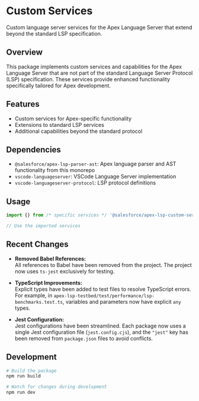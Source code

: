 # Custom Services

Custom language server services for the Apex Language Server that extend beyond the standard LSP specification.

## Overview

This package implements custom services and capabilities for the Apex Language Server that are not part of the standard Language Server Protocol (LSP) specification. These services provide enhanced functionality specifically tailored for Apex development.

## Features

- Custom services for Apex-specific functionality
- Extensions to standard LSP services
- Additional capabilities beyond the standard protocol

## Dependencies

- `@salesforce/apex-lsp-parser-ast`: Apex language parser and AST functionality from this monorepo
- `vscode-languageserver`: VSCode Language Server implementation
- `vscode-languageserver-protocol`: LSP protocol definitions

## Usage

```typescript
import {} from /* specific services */ '@salesforce/apex-lsp-custom-services';

// Use the imported services
```

## Recent Changes

- **Removed Babel References:**  
  All references to Babel have been removed from the project. The project now uses `ts-jest` exclusively for testing.

- **TypeScript Improvements:**  
  Explicit types have been added to test files to resolve TypeScript errors. For example, in `apex-lsp-testbed/test/performance/lsp-benchmarks.test.ts`, variables and parameters now have explicit `any` types.

- **Jest Configuration:**  
  Jest configurations have been streamlined. Each package now uses a single Jest configuration file (`jest.config.cjs`), and the `"jest"` key has been removed from `package.json` files to avoid conflicts.

## Development

```bash
# Build the package
npm run build

# Watch for changes during development
npm run dev
```
